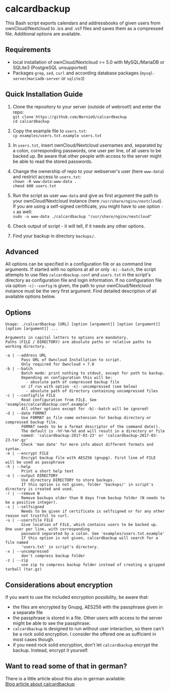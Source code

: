 # calcardbackup

This Bash script exports calendars and addressbooks of given users from ownCloud/Nextcloud to .ics and .vcf files and saves them as a compressed file. Additional options are available.  

## Requirements

- local installation of ownCloud/Nextcloud >= 5.0 with MySQL/MariaDB or SQLite3 (PostgreSQL unsupported)
- Packages `grep`, `sed`, `curl` and according database packages (`mysql-server`/`mariadb-server` or `sqlite3`)

## Quick Installation Guide

1. Clone the repository to your server (outside of webroot!) and enter the repo:  
`git clone https://github.com/BernieO/calcardbackup`  
`cd calcardbackup`

2. Copy the example file to `users.txt`:  
`cp examples/users.txt.example users.txt`

3. In `users.txt`, insert ownCloud/Nextcloud usernames and, separated by a colon, corresponding passwords, one user per line, of all users to be backed up. Be aware that other people with access to the server might be able to read the stored passwords.

4. Change the ownership of repo to your webserver's user (here `www-data`) and restrict access to `users.txt`:  
`chown -R www-data:www-data .`  
`chmod 600 users.txt`

5. Run the script as user `www-data` and give as first argument the path to your ownCloud/Nextcloud instance (here `/usr/share/nginx/nextcloud`). If you are using a self-signed certificate, you might have to use option `-s` as well:  
`sudo -u www-data ./calcardbackup "/usr/share/nginx/nextcloud"`

6. Check output of script - it will tell, if it needs any other options.

7. Find your backup in directory `backups/`.

## Advanced

All options can be specified in a configuration file or as command line arguments. If started with no options at all or only `-b|--batch`, the script attempts to use files `calcardbackup.conf` and `users.txt` in the script's directory as configuration file and login information.
If no configuration file via option `-c|--config` is given, the path to your ownCloud/Nextcloud instance must be the very first argument. Find detailed description of all available options below.

## Options
```
Usage: ./calcardbackup [URL] [option [argument]] [option [argument]] [option [argument]] ...

Arguments in capital letters to options are mandatory.
Paths (FILE / DIRECTORY) are absolute paths or relative paths to working directory.

-a | --address URL
       Pass URL of Owncloud Installation to script.
       Only required for Owncloud < 7.0
-b | --batch
       Batch mode: print nothing to stdout, except for path to backup.
       Depending on configuration this will be:
         - absolute path of compressed backup file
       or if run with option -x|--uncompressed (see below)
         - absolute path of directory containing uncompressed files
-c | --configfile FILE
       Read configuration from FILE. See 'examples/calcardbackup.conf.example'
       All other options except for -b|--batch will be ignored!
-d | --date FORMAT
       Use FORMAT as file name extension for backup directory or compressed backup file.
       FORMAT needs to be a format descriptor of the command date().
       The default is -%Y-%m-%d and will result in a directory or file
       named: 'calcardbackup-2017-03-23' or 'calcardbackup-2017-03-23.tar.gz'
       Check 'man date' for more info about different formats and syntax.
-e | --encrypt FILE
       Encrypt backup file with AES256 (gnupg). First line of FILE will be used as passphrase
-h | --help
       Print a short help text 
-o | --output DIRECTORY
       Use directory DIRECTORY to store backups.
       If this option is not given, folder 'backups/' in script's directory is created and used.
-r | --remove N
       Remove backups older than N days from backup folder (N needs to be a positive integer).
-s | --selfsigned
       Needs to be given if certificate is selfsigned or for any other reason not trustful to curl.
-u | --usersfile FILE
       Give location of FILE, which contains users to be backed up. One user per line, with corresponding
       password separated by a colon. See 'examples/users.txt.example'
       If this option is not given, calcardbackup will search for a file named
       'users.txt' in script's directory.
-x | --uncompressed
       don't compress backup folder
-z | --zip
       use zip to compress backup folder instead of creating a gzipped tarball (tar.gz)
```

## Considerations about encryption
If you want to use the included encryption possibility, be aware that:
- the files are encrypted by Gnupg, AES256 with the passphrase given in a separate file
- the passphrase is stored in a file. Other users with access to the server might be able to see the passphrase.
- `calcardbackup` is designed to run without user interaction, so there can't be a rock solid encryption. I consider the offered one as sufficient in most cases though.
- if you need rock solid encryption, don't let `calcardbackup` encrypt the backup. Instead, encrypt it yourself.

## Want to read some of that in german?

There is a little article about this also in german available:  
[Blog article about calcardbackup](https://bob.gatsmas.de/articles/calcardbackup-kalender-und-adressbuchbackup-von-owncloud-nextcloud)
